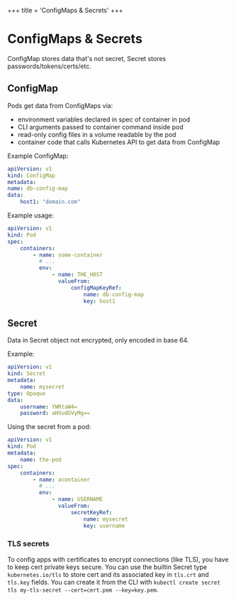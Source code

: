 +++
title = 'ConfigMaps & Secrets'
+++
# ConfigMaps & Secrets
ConfigMap stores data that's not secret, Secret stores passwords/tokens/certs/etc.

## ConfigMap
Pods get data from ConfigMaps via:
- environment variables declared in spec of container in pod
- CLI arguments passed to container command inside pod
- read-only config files in a volume readable by the pod
- container code that calls Kubernetes API to get data from ConfigMap

Example ConfigMap:

```yaml
apiVersion: v1
kind: ConfigMap
metadata:
name: db-config-map
data:
    host1: "domain.com"
```

Example usage:

```yaml
apiVersion: v1
kind: Pod
spec:
    containers:
        - name: some-container
          # ...
          env:
              - name: THE_HOST
                valueFrom:
                    configMapKeyRef:
                        name: db-config-map
                        key: host1
```

## Secret
Data in Secret object not encrypted, only encoded in base 64.

Example:

```yaml
apiVersion: v1
kind: Secret
metadata:
    name: mysecret
type: Opaque
data:
    username: YWRtaW4=
    password: aHVudGVyMg==
```

Using the secret from a pod:

```yaml
apiVersion: v1
kind: Pod
metadata:
    name: the-pod
spec:
    containers:
        - name: acontainer
          # ...
          env:
              - name: USERNAME
                valueFrom:
                    secretKeyRef:
                        name: mysecret
                        key: username
```

### TLS secrets
To config apps with certificates to encrypt connections (like TLS), you have to keep cert private keys secure.
You can use the builtin Secret type `kubernetes.io/tls` to store cert and its associated key in `tls.crt` and `tls.key` fields.
You can create it from the CLI with `kubectl create secret tls my-tls-secret --cert=cert.pem --key=key.pem`.
